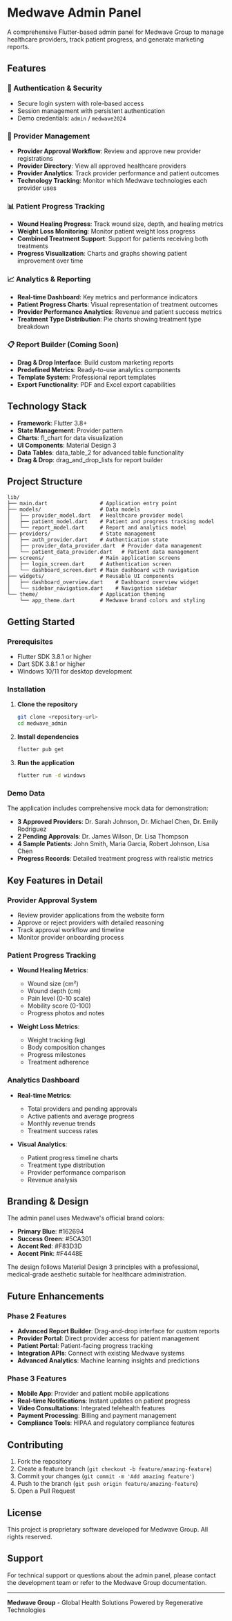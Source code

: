# Medwave Admin Panel

A comprehensive Flutter-based admin panel for Medwave Group to manage healthcare providers, track patient progress, and generate marketing reports.

## Features

### 🔐 Authentication & Security
- Secure login system with role-based access
- Session management with persistent authentication
- Demo credentials: `admin` / `medwave2024`

### 👥 Provider Management
- **Provider Approval Workflow**: Review and approve new provider registrations
- **Provider Directory**: View all approved healthcare providers
- **Provider Analytics**: Track provider performance and patient outcomes
- **Technology Tracking**: Monitor which Medwave technologies each provider uses

### 📊 Patient Progress Tracking
- **Wound Healing Progress**: Track wound size, depth, and healing metrics
- **Weight Loss Monitoring**: Monitor patient weight loss progress
- **Combined Treatment Support**: Support for patients receiving both treatments
- **Progress Visualization**: Charts and graphs showing patient improvement over time

### 📈 Analytics & Reporting
- **Real-time Dashboard**: Key metrics and performance indicators
- **Patient Progress Charts**: Visual representation of treatment outcomes
- **Provider Performance Analytics**: Revenue and patient success metrics
- **Treatment Type Distribution**: Pie charts showing treatment type breakdown

### 📋 Report Builder (Coming Soon)
- **Drag & Drop Interface**: Build custom marketing reports
- **Predefined Metrics**: Ready-to-use analytics components
- **Template System**: Professional report templates
- **Export Functionality**: PDF and Excel export capabilities

## Technology Stack

- **Framework**: Flutter 3.8+
- **State Management**: Provider pattern
- **Charts**: fl_chart for data visualization
- **UI Components**: Material Design 3
- **Data Tables**: data_table_2 for advanced table functionality
- **Drag & Drop**: drag_and_drop_lists for report builder

## Project Structure

```
lib/
├── main.dart                 # Application entry point
├── models/                   # Data models
│   ├── provider_model.dart   # Healthcare provider model
│   ├── patient_model.dart    # Patient and progress tracking model
│   └── report_model.dart     # Report and analytics model
├── providers/                # State management
│   ├── auth_provider.dart    # Authentication state
│   ├── provider_data_provider.dart  # Provider data management
│   └── patient_data_provider.dart   # Patient data management
├── screens/                  # Main application screens
│   ├── login_screen.dart     # Authentication screen
│   └── dashboard_screen.dart # Main dashboard with navigation
├── widgets/                  # Reusable UI components
│   ├── dashboard_overview.dart    # Dashboard overview widget
│   └── sidebar_navigation.dart    # Navigation sidebar
└── theme/                    # Application theming
    └── app_theme.dart        # Medwave brand colors and styling
```

## Getting Started

### Prerequisites
- Flutter SDK 3.8.1 or higher
- Dart SDK 3.8.1 or higher
- Windows 10/11 for desktop development

### Installation

1. **Clone the repository**
   ```bash
   git clone <repository-url>
   cd medwave_admin
   ```

2. **Install dependencies**
   ```bash
   flutter pub get
   ```

3. **Run the application**
   ```bash
   flutter run -d windows
   ```

### Demo Data

The application includes comprehensive mock data for demonstration:

- **3 Approved Providers**: Dr. Sarah Johnson, Dr. Michael Chen, Dr. Emily Rodriguez
- **2 Pending Approvals**: Dr. James Wilson, Dr. Lisa Thompson
- **4 Sample Patients**: John Smith, Maria Garcia, Robert Johnson, Lisa Chen
- **Progress Records**: Detailed treatment progress with realistic metrics

## Key Features in Detail

### Provider Approval System
- Review provider applications from the website form
- Approve or reject providers with detailed reasoning
- Track approval workflow and timeline
- Monitor provider onboarding process

### Patient Progress Tracking
- **Wound Healing Metrics**:
  - Wound size (cm²)
  - Wound depth (cm)
  - Pain level (0-10 scale)
  - Mobility score (0-100)
  - Progress photos and notes

- **Weight Loss Metrics**:
  - Weight tracking (kg)
  - Body composition changes
  - Progress milestones
  - Treatment adherence

### Analytics Dashboard
- **Real-time Metrics**:
  - Total providers and pending approvals
  - Active patients and average progress
  - Monthly revenue trends
  - Treatment success rates

- **Visual Analytics**:
  - Patient progress timeline charts
  - Treatment type distribution
  - Provider performance comparison
  - Revenue analysis

## Branding & Design

The admin panel uses Medwave's official brand colors:
- **Primary Blue**: #162694
- **Success Green**: #5CA301
- **Accent Red**: #F83D3D
- **Accent Pink**: #F4448E

The design follows Material Design 3 principles with a professional, medical-grade aesthetic suitable for healthcare administration.

## Future Enhancements

### Phase 2 Features
- **Advanced Report Builder**: Drag-and-drop interface for custom reports
- **Provider Portal**: Direct provider access for patient management
- **Patient Portal**: Patient-facing progress tracking
- **Integration APIs**: Connect with existing Medwave systems
- **Advanced Analytics**: Machine learning insights and predictions

### Phase 3 Features
- **Mobile App**: Provider and patient mobile applications
- **Real-time Notifications**: Instant updates on patient progress
- **Video Consultations**: Integrated telehealth features
- **Payment Processing**: Billing and payment management
- **Compliance Tools**: HIPAA and regulatory compliance features

## Contributing

1. Fork the repository
2. Create a feature branch (`git checkout -b feature/amazing-feature`)
3. Commit your changes (`git commit -m 'Add amazing feature'`)
4. Push to the branch (`git push origin feature/amazing-feature`)
5. Open a Pull Request

## License

This project is proprietary software developed for Medwave Group. All rights reserved.

## Support

For technical support or questions about the admin panel, please contact the development team or refer to the Medwave Group documentation.

---

**Medwave Group** - Global Health Solutions Powered by Regenerative Technologies
